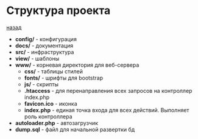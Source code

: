 # Структура проекта
[назад](../README.md)

* **config/**  - конфигурация
* **docs/** - документация
* **src/** - инфраструктура
* **view/** - шаблоны
* **www/** - корневая директория для веб-сервера
    * **css/** - таблицы стилей
    * **fonts/** - шрифты для bootstrap
    * **js/** - скрипты
    * **.htaccess** - для перенаправления всех запросов на контроллер index.php
    * **favicon.ico** - иконка
    * **index.php** - единая точка входа для всех действий. Выполняет роль контроллера
* **autoloader.php** - автозагрузчик
* **dump.sql** - файл для начальной развертки бд 